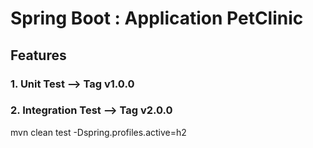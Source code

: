 # Spring Boot : Application PetClinic

## Features  

### 1.  Unit Test  --> Tag v1.0.0
### 2.  Integration Test  --> Tag v2.0.0
mvn clean test -Dspring.profiles.active=h2